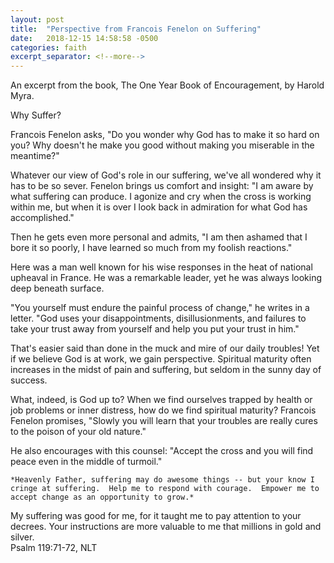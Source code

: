 ```yaml
---
layout: post
title:  "Perspective from Francois Fenelon on Suffering"
date:   2018-12-15 14:58:58 -0500
categories: faith
excerpt_separator: <!--more-->
---
```

An excerpt from the book, The One Year Book of Encouragement, by Harold Myra.  

Why Suffer?

Francois Fenelon asks, "Do you wonder why God has to make it so hard on you?  Why doesn't he make you good without making you miserable in the meantime?"

Whatever our view of God's role in our suffering, we've all wondered why it has to be so sever.  Fenelon brings us comfort and insight: "I am aware by what suffering can produce.  I agonize and cry when the cross is working within me, but when it is over I look back in admiration for what God has accomplished."

Then he gets even more personal and admits, "I am then ashamed that I bore it so poorly, I have learned so much from my foolish reactions."

Here was a man well known for his wise responses in the heat of national upheaval in France.  He was a remarkable leader, yet he was always looking deep beneath surface.

"You yourself must endure the painful process of change," he writes in a letter. "God uses your disappointments, disillusionments, and failures to take your trust away from yourself and help you put your trust in him."

That's easier said than done in the muck and mire of our daily troubles! Yet if we believe God is at work, we gain perspective.  Spiritual maturity often increases in the midst of pain and suffering, but seldom in the sunny day of success.

What, indeed, is God up to?  When we find ourselves trapped by health or job problems or inner distress, how do we find spiritual maturity?  Francois Fenelon promises, "Slowly you will learn that your troubles are really cures to the poison of your old nature."

He also encourages with this counsel:  "Accept the cross and you will find peace even in the middle of turmoil."



    *Heavenly Father, suffering may do awesome things -- but your know I cringe at suffering.  Help me to respond with courage.  Empower me to accept change as an opportunity to grow.*



My suffering was good for me, for it taught me to pay attention to your decrees.  Your instructions are more valuable to me that millions in gold and silver.  
Psalm 119:71-72, NLT










